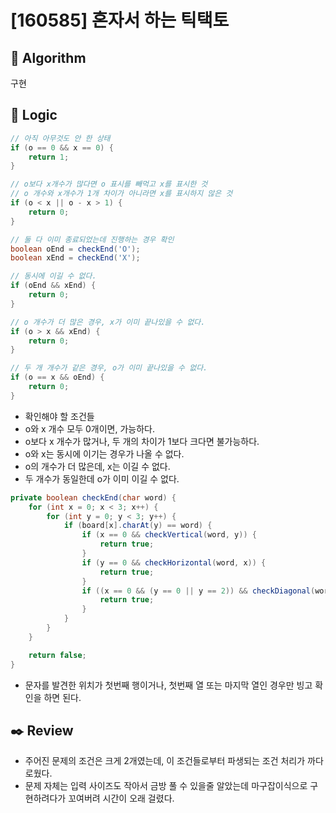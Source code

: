 # [160585] 혼자서 하는 틱택토

## :pushpin: **Algorithm**

구현

## :round_pushpin: **Logic**

```java
// 아직 아무것도 안 한 상태
if (o == 0 && x == 0) {
    return 1;
}

// o보다 x개수가 많다면 o 표시를 빼먹고 x를 표시한 것
// o 개수와 x개수가 1개 차이가 아니라면 x를 표시하지 않은 것
if (o < x || o - x > 1) {
    return 0;
}

// 둘 다 이미 종료되었는데 진행하는 경우 확인
boolean oEnd = checkEnd('O');
boolean xEnd = checkEnd('X');

// 동시에 이길 수 없다.
if (oEnd && xEnd) {
    return 0;
}

// o 개수가 더 많은 경우, x가 이미 끝나있을 수 없다.
if (o > x && xEnd) {
    return 0;
}

// 두 개 개수가 같은 경우, o가 이미 끝나있을 수 없다.
if (o == x && oEnd) {
    return 0;
}
```

- 확인해야 할 조건들
- o와 x 개수 모두 0개이면, 가능하다.
- o보다 x 개수가 많거나, 두 개의 차이가 1보다 크다면 불가능하다.
- o와 x는 동시에 이기는 경우가 나올 수 없다.
- o의 개수가 더 많은데, x는 이길 수 없다.
- 두 개수가 동일한데 o가 이미 이길 수 없다.

```java
private boolean checkEnd(char word) {
    for (int x = 0; x < 3; x++) {
        for (int y = 0; y < 3; y++) {
            if (board[x].charAt(y) == word) {
                if (x == 0 && checkVertical(word, y)) {
                    return true;
                }
                if (y == 0 && checkHorizontal(word, x)) {
                    return true;
                }
                if ((x == 0 && (y == 0 || y == 2)) && checkDiagonal(word, y)) {
                    return true;
                }
            }
        }
    }

    return false;
}
```

- 문자를 발견한 위치가 첫번째 행이거나, 첫번째 열 또는 마지막 열인 경우만 빙고 확인을 하면 된다.

## :black_nib: **Review**

- 주어진 문제의 조건은 크게 2개였는데, 이 조건들로부터 파생되는 조건 처리가 까다로웠다.
- 문제 자체는 입력 사이즈도 작아서 금방 풀 수 있을줄 알았는데 마구잡이식으로 구현하려다가 꼬여버려 시간이 오래 걸렸다.
